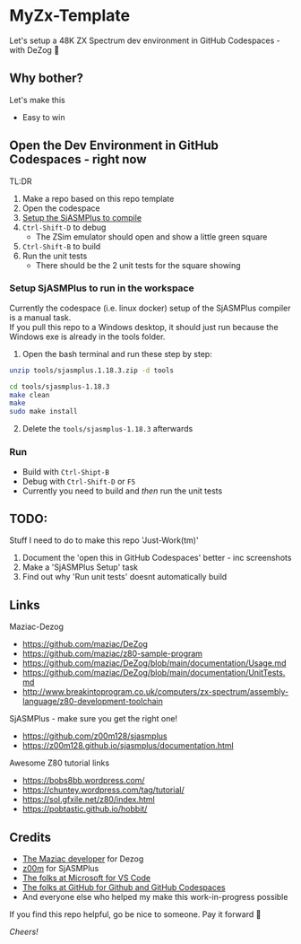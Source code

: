 # MyZx-Template

Let's setup a 48K ZX Spectrum dev environment in GitHub Codespaces - with DeZog 🧮

## Why bother?

Let's make this

- Easy to win

## Open the Dev Environment in GitHub Codespaces - right now

TL:DR

1. Make a repo based on this repo template
2. Open the codespace
3. [Setup the SjASMPlus to compile](#setup-sjasmplus-to-run-in-the-workspace)
4. `Ctrl-Shift-D` to debug
   - The ZSim emulator should open and show a little green square
6. `Ctrl-Shift-B` to build
7. Run the unit tests
   - There should be the 2 unit tests for the square showing

### Setup SjASMPlus to run in the workspace

Currently the codespace (i.e. linux docker) setup of the SjASMPlus compiler is a manual task.  
If you pull this repo to a Windows desktop, it should just run because the Windows exe is already in the tools folder.

1. Open the bash terminal and run these step by step:
  ```bash
  unzip tools/sjasmplus.1.18.3.zip -d tools

  cd tools/sjasmplus-1.18.3
  make clean
  make
  sudo make install
  ```
2. Delete the `tools/sjasmplus-1.18.3` afterwards

### Run

- Build with `Ctrl-Shipt-B`
- Debug with `Ctrl-Shift-D` or `F5`
- Currently you need to build and _then_ run the unit tests

## TODO: 

Stuff I need to do to make this repo 'Just-Work(tm)'

1. Document the 'open this in GitHub Codespaces' better - inc screenshots
2. Make a 'SjASMPlus Setup' task
3. Find out why 'Run unit tests' doesnt automatically build

## Links

Maziac-Dezog

- https://github.com/maziac/DeZog
- https://github.com/maziac/z80-sample-program
- https://github.com/maziac/DeZog/blob/main/documentation/Usage.md
- https://github.com/maziac/DeZog/blob/main/documentation/UnitTests.md
- http://www.breakintoprogram.co.uk/computers/zx-spectrum/assembly-language/z80-development-toolchain

SjASMPlus - make sure you get the right one!

- https://github.com/z00m128/sjasmplus
- https://z00m128.github.io/sjasmplus/documentation.html

Awesome Z80 tutorial links

- https://bobs8bb.wordpress.com/
- https://chuntey.wordpress.com/tag/tutorial/
- https://sol.gfxile.net/z80/index.html
- https://pobtastic.github.io/hobbit/

## Credits

- [The Maziac developer](https://marketplace.visualstudio.com/publishers/maziac) for Dezog
- [z00m](https://z00m.speccy.cz) for SjASMPlus
- [The folks at Microsoft for VS Code](https://code.visualstudio.com/)
- [The folks at GitHub for Github and GitHub Codespaces](https://github.com/features/codespaces)
- And everyone else who helped my make this work-in-progress possible

If you find this repo helpful, go be nice to someone. Pay it forward 🙂

_Cheers!_
